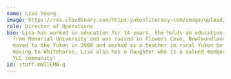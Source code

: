```yaml
---
name: Lisa Young
image: https://res.cloudinary.com/https-yukonliteracy-com/image/upload/q_35/v1648528521/1_njvyqj.jpg
role: Director of Operations
bio: Lisa has worked in education for 14 years. She holds an education degree
  from Memorial University and was raised in Flowers Cove, Newfoundland. She
  moved to the Yukon in 2008 and worked as a teacher in rural Yukon before
  moving to Whitehorse. Lisa also has a daughter who is a valued member of the
  YLC community!
id: staff-mNllEMN-q
---
```

